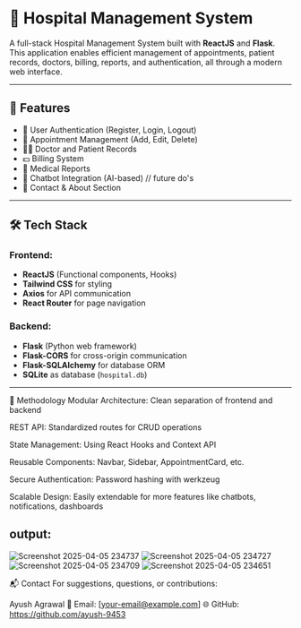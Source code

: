 # 🏥 Hospital Management System

A full-stack Hospital Management System built with **ReactJS** and **Flask**. This application enables efficient management of appointments, patient records, doctors, billing, reports, and authentication, all through a modern web interface.

---

## 🚀 Features

- 🔐 User Authentication (Register, Login, Logout)
- 📅 Appointment Management (Add, Edit, Delete)
- 👨‍⚕️ Doctor and Patient Records
- 💵 Billing System
- 📄 Medical Reports
- 💬 Chatbot Integration (AI-based) // future do's
- 📧 Contact & About Section

---

## 🛠️ Tech Stack

### Frontend:
- **ReactJS** (Functional components, Hooks)
- **Tailwind CSS** for styling
- **Axios** for API communication
- **React Router** for page navigation

### Backend:
- **Flask** (Python web framework)
- **Flask-CORS** for cross-origin communication
- **Flask-SQLAlchemy** for database ORM
- **SQLite** as database (`hospital.db`)

---



🧠 Methodology
Modular Architecture: Clean separation of frontend and backend

REST API: Standardized routes for CRUD operations

State Management: Using React Hooks and Context API

Reusable Components: Navbar, Sidebar, AppointmentCard, etc.

Secure Authentication: Password hashing with werkzeug

Scalable Design: Easily extendable for more features like chatbots, notifications, dashboards

## output:
![Screenshot 2025-04-05 234737](https://github.com/user-attachments/assets/8a651ac3-ac0d-4d64-8acf-1399c7c9cd97)
![Screenshot 2025-04-05 234727](https://github.com/user-attachments/assets/d4a1006d-4ad7-4457-9247-3d30e3b6886a)
![Screenshot 2025-04-05 234709](https://github.com/user-attachments/assets/7a7e9b86-dba7-4ca2-bec2-9b43cf511f26)
![Screenshot 2025-04-05 234651](https://github.com/user-attachments/assets/755fd646-4d72-49dd-a13d-0e2d7002aad7)


📬 Contact
For suggestions, questions, or contributions:

Ayush Agrawal
📧 Email: [your-email@example.com]
🌐 GitHub: https://github.com/ayush-9453
